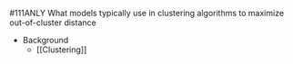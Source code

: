 #111ANLY 
What models typically use in clustering algorithms to maximize out-of-cluster distance

- Background
	- [[Clustering]]